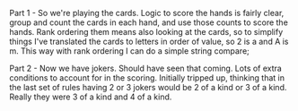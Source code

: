 Part 1 - So we're playing the cards.  Logic to score the hands is fairly clear, group and count the cards in each hand, and use those counts to score the hands.  Rank ordering them means also looking at the cards, so to simplify things I've translated the cards to letters in order of value, so 2 is a and A is m.  This way with rank ordering I can do a simple string compare;

Part 2 - Now we have jokers.  Should have seen that coming.  Lots of extra conditions to account for in the scoring.  Initially tripped up, thinking that in the last set of rules having 2 or 3 jokers would be 2 of a kind or 3 of a kind.  Really they were 3 of a kind and 4 of a kind.  